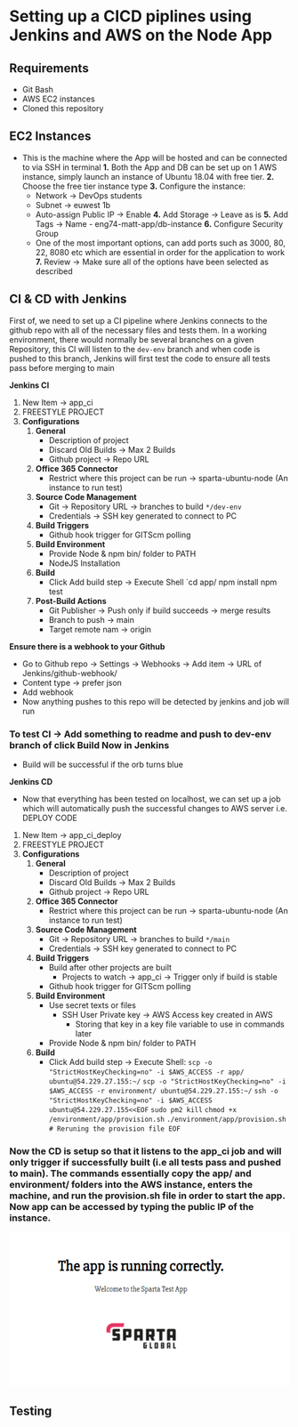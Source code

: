 # Setting up a CICD piplines using Jenkins and AWS on the Node App
## Requirements
- Git Bash
- AWS EC2 instances
- Cloned this repository
  
## EC2 Instances
- This is the machine where the App will be hosted and can be connected to via SSH in terminal
**1.** Both the App and DB can be set up on 1 AWS instance, simply launch an instance of Ubuntu 18.04 with free tier.
**2.** Choose the free tier instance type
**3.** Configure the instance:
   - Network -> DevOps students
   - Subnet -> euwest 1b
   - Auto-assign Public IP -> Enable
**4.** Add Storage -> Leave as is
**5.** Add Tags -> Name - eng74-matt-app/db-instance
**6.** Configure Security Group
   - One of the most important options, can add ports such as 3000, 80, 22, 8080 etc which are essential in order for the application to work
**7.** Review -> Make sure all of the options have been selected as described

## CI & CD with Jenkins
First of, we need to set up a CI pipeline where Jenkins connects to the github repo with all of the necessary files and tests them. In a working environment, there would normally be several branches on a given Repository, this CI will listen to the `dev-env` branch and when code is pushed to this branch, Jenkins will first test the code to ensure all tests pass before merging to main

**Jenkins CI**
1. New Item -> app_ci 
2. FREESTYLE PROJECT
3. **Configurations**
   1. **General**   
      - Description of project
      - Discard Old Builds -> Max 2 Builds
      - Github project -> Repo URL
   2. **Office 365 Connector**
      - Restrict where this project can be run -> sparta-ubuntu-node (An instance to run test)
   3. **Source Code Management**
      - Git -> Repository URL -> branches to build `*/dev-env`
      - Credentials -> SSH key generated to connect to PC
   4. **Build Triggers**
      - Github hook trigger for GITScm polling
   5. **Build Environment**
      - Provide Node & npm bin/ folder to PATH
      - NodeJS Installation
   6. **Build**
      - Click Add build step -> Execute Shell `cd app/ npm install npm test
   7. **Post-Build Actions**
      - Git Publisher -> Push only if build succeeds -> merge results
      - Branch to push -> main
      - Target remote nam -> origin

**Ensure there is a webhook to your Github**
- Go to Github repo -> Settings -> Webhooks -> Add item -> URL of Jenkins/github-webhook/
- Content type -> prefer json
- Add webhook
- Now anything pushes to this repo will be detected by jenkins and job will run

### To test CI -> Add something to readme and push to dev-env branch of click Build Now in Jenkins
- Build will be successful if the orb turns blue

**Jenkins CD**
- Now that everything has been tested on localhost, we can set up a job which will automatically push the successful changes to AWS server i.e. DEPLOY CODE
1. New Item -> app_ci_deploy
1. FREESTYLE PROJECT
2. **Configurations**
   1. **General**   
      - Description of project
      - Discard Old Builds -> Max 2 Builds
      - Github project -> Repo URL
   2. **Office 365 Connector**
      - Restrict where this project can be run -> sparta-ubuntu-node (An instance to run test)
   3. **Source Code Management**
      - Git -> Repository URL -> branches to build `*/main`
      - Credentials -> SSH key generated to connect to PC
   4. **Build Triggers**
      - Build after other projects are built
        - Projects to watch -> app_ci -> Trigger only if build is stable
      - Github hook trigger for GITScm polling
   5. **Build Environment**
      - Use secret texts or files
        - SSH User Private key -> AWS Access key created in AWS
          - Storing that key in a key file variable to use in commands later
      - Provide Node & npm bin/ folder to PATH
   6. **Build**
      - Click Add build step -> Execute Shell:
`scp -o "StrictHostKeyChecking=no" -i $AWS_ACCESS -r app/ ubuntu@54.229.27.155:~/`
`scp -o "StrictHostKeyChecking=no" -i $AWS_ACCESS -r environment/ ubuntu@54.229.27.155:~/` 
`ssh -o "StrictHostKeyChecking=no" -i $AWS_ACCESS ubuntu@54.229.27.155<<EOF`
`sudo pm2 kill` 
`chmod +x /environment/app/provision.sh` 
`./environment/app/provision.sh # Reruning the provision file EOF`

### Now the CD is setup so that it listens to the app_ci job and will only trigger if successfully built (i.e all tests pass and pushed to main). The commands essentially copy the app/ and environment/ folders into the AWS instance, enters the machine, and run the provision.sh file in order to start the app. Now app can be accessed by typing the public IP of the instance.

![](img/apprunning.PNG)

## Testing






